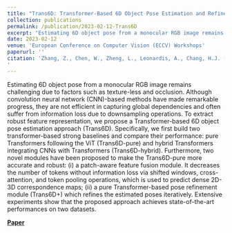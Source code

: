 ```yaml
---
title: "Trans6D: Transformer-Based 6D Object Pose Estimation and Refinement"
collection: publications
permalink: /publication/2023-02-12-Trans6D
excerpt: "Estimating 6D object pose from a monocular RGB image remains challenging due to factors such as texture-less and occlusion. Although convolution neural network (CNN)-based methods have made remarkable progress, they are not efficient in capturing global dependencies and often suffer from information loss due to downsampling operations. To extract robust feature representation, we propose a Transformer-based 6D object pose estimation approach (Trans6D)."
date: 2023-02-12
venue: 'European Conference on Computer Vision (ECCV) Workshops'
paperurl: ''
citation: 'Zhang, Z., Chen, W., Zheng, L., Leonardis, A., Chang, H.J. (2023). Trans6D: Transformer-Based 6D Object Pose Estimation and Refinement. In: Karlinsky, L., Michaeli, T., Nishino, K. (eds) Computer Vision – ECCV 2022 Workshops. ECCV 2022. Lecture Notes in Computer Science, vol 13808. Springer, Cham. https://doi.org/10.1007/978-3-031-25085-9_7
'
---
```


Estimating 6D object pose from a monocular RGB image remains challenging due to factors such as texture-less and occlusion. Although convolution neural network (CNN)-based methods have made remarkable progress, they are not efficient in capturing global dependencies and often suffer from information loss due to downsampling operations. To extract robust feature representation, we propose a Transformer-based 6D object pose estimation approach (Trans6D). Specifically, we first build two transformer-based strong baselines and compare their performance: pure Transformers following the ViT (Trans6D-pure) and hybrid Transformers integrating CNNs with Transformers (Trans6D-hybrid). Furthermore, two novel modules have been proposed to make the Trans6D-pure more accurate and robust: (i) a patch-aware feature fusion module. It decreases the number of tokens without information loss via shifted windows, cross-attention, and token pooling operations, which is used to predict dense 2D-3D correspondence maps; (ii) a pure Transformer-based pose refinement module (Trans6D+) which refines the estimated poses iteratively. Extensive experiments show that the proposed approach achieves state-of-the-art performances on two datasets.

**[Paper](https://link.springer.com/chapter/10.1007/978-3-031-25085-9_7#editor-information)**